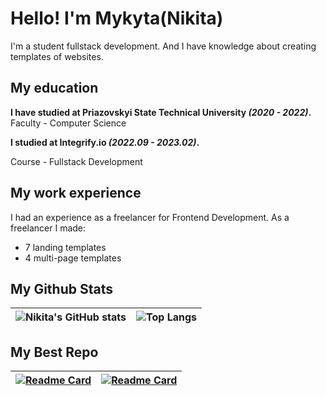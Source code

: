 # Hello! I'm Mykyta(Nikita)

I'm a student fullstack development. And I have knowledge about creating templates of websites.

## My education

**I have studied at Priazovskyi State Technical University *(2020 - 2022)*.**
Faculty - Computer Science

**I studied at Integrify.io *(2022.09 - 2023.02)*.**

Course - Fullstack Development

## My work experience

I had an experience as a freelancer for Frontend Development.
As a freelancer I made:
* 7 landing templates
* 4 multi-page templates

## My Github Stats
| ![Nikita's GitHub stats](https://github-readme-stats.vercel.app/api?username=Remonone&show_icons=true&theme=radical) | ![Top Langs](https://github-readme-stats.vercel.app/api/top-langs/?username=Remonone&layout=compact) |
| ----------- | ----------- |

## My Best Repo

| [![Readme Card](https://github-readme-stats.vercel.app/api/pin/?username=Remonone&repo=-L-Ladesign-studio)](https://github.com/Remonone/-L-Ladesign-studio) | [![Readme Card](https://github-readme-stats.vercel.app/api/pin/?username=Remonone&repo=Design_Company)](https://github.com/Remonone/Design_Company) |
| ----------- | ----------- |

